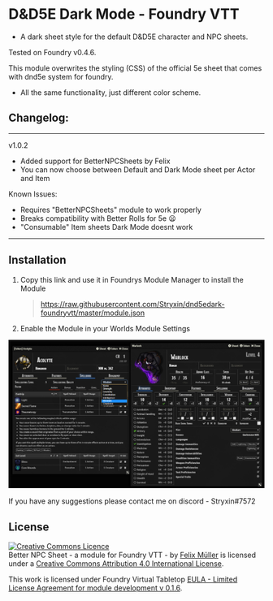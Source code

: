# D&D5E Dark Mode - Foundry VTT

- A dark sheet style for the default D&D5E character and NPC sheets. 

Tested on Foundry v0.4.6.

This module overwrites the styling (CSS) of the official 5e sheet that comes with dnd5e system for foundry.
* All the same functionality, just different color scheme.

## Changelog:
________________
v1.0.2
- Added support for BetterNPCSheets by Felix
- You can now choose between Default and Dark Mode sheet per Actor and Item

Known Issues:
- Requires "BetterNPCSheets" module to work properly
- Breaks compatibility with Better Rolls for 5e :frowning:
- "Consumable" Item sheets Dark Mode doesnt work
_________________
## Installation
1. Copy this link and use it in Foundrys Module Manager to install the Module

    > https://raw.githubusercontent.com/Stryxin/dnd5edark-foundryvtt/master/module.json
    
2. Enable the Module in your Worlds Module Settings

![example](preview.jpg)

If you have any suggestions please contact me on discord - Stryxin#7572

## License
<a rel="license" href="http://creativecommons.org/licenses/by/4.0/"><img alt="Creative Commons Licence" style="border-width:0" src="https://i.creativecommons.org/l/by/4.0/88x31.png" /></a><br /><span xmlns:dct="http://purl.org/dc/terms/" property="dct:title">Better NPC Sheet - a module for Foundry VTT -</span> by <a xmlns:cc="http://creativecommons.org/ns#" href="https://github.com/syl3r86?tab=repositories" property="cc:attributionName" rel="cc:attributionURL">Felix Müller</a> is licensed under a <a rel="license" href="http://creativecommons.org/licenses/by/4.0/">Creative Commons Attribution 4.0 International License</a>.

This work is licensed under Foundry Virtual Tabletop [EULA - Limited License Agreement for module development v 0.1.6](http://foundryvtt.com/pages/license.html).
